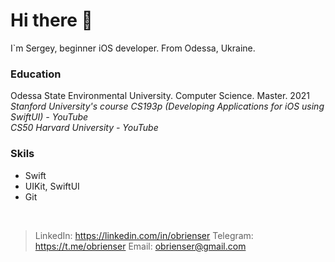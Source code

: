 # Hi there :wave:
I`m Sergey, beginner iOS developer. From Odessa, Ukraine.<br>

### Education
Odessa State Environmental University. Computer Science. Master. 2021<br>
*Stanford University's course CS193p (Developing Applications for iOS using SwiftUI) - YouTube*<br>
*CS50 Harvard University - YouTube*<br>

### Skils
* Swift<br>
* UIKit, SwiftUI<br>
* Git<br>
<br>

> LinkedIn: https://linkedin.com/in/obrienser
> Telegram: https://t.me/obrienser
> Email: obrienser@gmail.com
